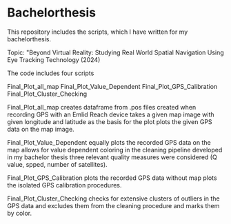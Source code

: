 # Bachelorthesis
This repository includes the scripts, which I have written for my bachelorthesis.

Topic: "Beyond Virtual Reality: Studying Real World Spatial Navigation Using Eye Tracking Technology (2024)

The code includes four scripts

Final_Plot_all_map
Final_Plot_Value_Dependent
Final_Plot_GPS_Calibration
Final_Plot_Cluster_Checking

Final_Plot_all_map creates dataframe from .pos files created when recording GPS with an Emlid Reach device takes a given map image with given longitude and latitude as the basis for the plot plots the given GPS data on the map image.

Final_Plot_Value_Dependent equally plots the recorded GPS data on the map allows for value dependent coloring in the cleaning pipeline developed in my bachelor thesis three relevant quality measures were considered (Q value, spped, number of satellites).

Final_Plot_GPS_Calibration plots the recorded GPS data without map plots the isolated GPS calibration procedures.

Final_Plot_Cluster_Checking checks for extensive clusters of outliers in the GPS data and excludes them from the cleaning procedure and marks them by color. 
